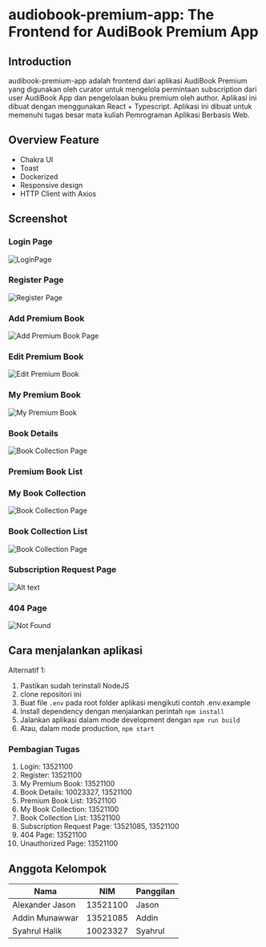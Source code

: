 # audiobook-premium-app: The Frontend for AudiBook Premium App

## Introduction

audibook-premium-app adalah frontend dari aplikasi AudiBook Premium yang digunakan oleh curator untuk mengelola permintaan subscription dari user AudiBook App dan pengelolaan buku premium oleh author. Aplikasi ini dibuat dengan menggunakan React + Typescript. Aplikasi ini dibuat untuk memenuhi tugas besar mata kuliah Pemrograman Aplikasi Berbasis Web.

## Overview Feature

- Chakra UI
- Toast
- Dockerized
- Responsive design
- HTTP Client with Axios

## Screenshot

### Login Page
![LoginPage](screenshots/image.png)

### Register Page
![Register Page](screenshots/image-1.png)

### Add Premium Book
![Add Premium Book Page](screenshots/rest-1.jpg)

### Edit Premium Book
![Edit Premium Book](screenshots/edit.png)

### My Premium Book
![My Premium Book](screenshots/mybook.png)

### Book Details
![Book Collection Page](screenshots/rest-3.jpg)

### Premium Book List

### My Book Collection
![Book Collection Page](screenshots/rest-4.jpg)

### Book Collection List
![Book Collection Page](screenshots/rest-2.jpg)

### Subscription Request Page
![Alt text](screenshots/Subscription%20Request.png)

### 404 Page
![Not Found](screenshots/notfound.png)

## Cara menjalankan aplikasi

Alternatif 1:

1. Pastikan sudah terinstall NodeJS
2. clone repositori ini
3. Buat file `.env` pada root folder aplikasi mengikuti contoh .env.example
4. Install dependency dengan menjalankan perintah `npm install`
5. Jalankan aplikasi dalam mode development dengan `npm run build`
6. Atau, dalam mode production, `npm start`

### Pembagian Tugas

1. Login: 13521100
2. Register: 13521100
3. My Premium Book: 13521100
4. Book Details: 10023327, 13521100
5. Premium Book List: 13521100
6. My Book Collection: 13521100
7. Book Collection List: 13521100
8. Subscription Request Page: 13521085, 13521100
9. 404 Page: 13521100
10. Unauthorized Page: 13521100


## Anggota Kelompok

| Nama                   | NIM      | Panggilan |
| ---------------------- | -------- | --------- |
| Alexander Jason | 13521100 | Jason     |
| Addin Munawwar          | 13521085 | Addin  |
| Syahrul Halik     | 10023327 | Syahrul     |